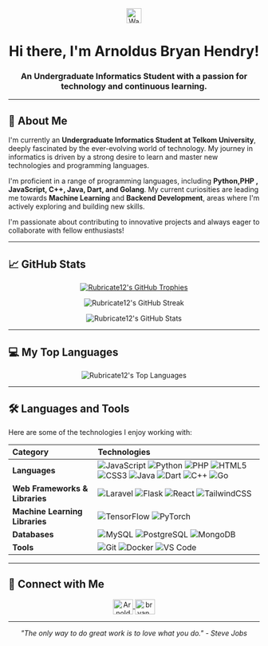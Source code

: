<div align="center">
  <img src="https://raw.githubusercontent.com/MicaelliCode/micaellicode/master/image/waving-hand.gif" width="30px" alt="Waving hand emoji">
  <h1>Hi there, I'm Arnoldus Bryan Hendry!</h1>
</div>

<h3 align="center">An Undergraduate Informatics Student with a passion for technology and continuous learning.</h3>

---

## 🚀 About Me

I'm currently an **Undergraduate Informatics Student at Telkom University**, deeply fascinated by the ever-evolving world of technology. My journey in informatics is driven by a strong desire to learn and master new technologies and programming languages.

I'm proficient in a range of programming languages, including **Python,PHP , JavaScript, C++, Java, Dart, and Golang**. My current curiosities are leading me towards **Machine Learning** and **Backend Development**, areas where I'm actively exploring and building new skills.

I'm passionate about contributing to innovative projects and always eager to collaborate with fellow enthusiasts!

---

## 📈 GitHub Stats

<p align="center">
  <a href="https://github.com/ryo-ma/github-profile-trophy">
    <img src="https://github-profile-trophy.vercel.app/?username=Rubricate12&theme=darkhub&row=1&no-frame=true" alt="Rubricate12's GitHub Trophies" />
  </a>
</p>
<p align="center">
  <img src="https://github-readme-streak-stats.herokuapp.com/?user=Rubricate12&theme=dracula&hide_border=true" alt="Rubricate12's GitHub Streak" />
</p>
<p align="center">
  <img src="https://github-readme-stats.vercel.app/api?username=Rubricate12&show_icons=true&locale=en&theme=tokyonight&hide_border=true&include_all_commits=true" alt="Rubricate12's GitHub Stats" />
</p>

---

## 💻 My Top Languages

<p align="center">
  <img src="https://github-readme-stats.vercel.app/api/top-langs?username=Rubricate12&show_icons=true&locale=en&layout=compact&theme=tokyonight&hide_border=true&langs_count=10" alt="Rubricate12's Top Languages" /></p>

---

## 🛠️ Languages and Tools

Here are some of the technologies I enjoy working with:

| Category        | Technologies                                                                                                                                                                                                                                                                                                                                                                                                                                                                                                                                                                                                                                                                                                            |
| :-------------- | :---------------------------------------------------------------------------------------------------------------------------------------------------------------------------------------------------------------------------------------------------------------------------------------------------------------------------------------------------------------------------------------------------------------------------------------------------------------------------------------------------------------------------------------------------------------------------------------------------------------------------------------------------------------------------------------------------------------------- |
| **Languages** | <img alt="JavaScript" src="https://img.shields.io/badge/JavaScript-F7DF1E?style=for-the-badge&logo=javascript&logoColor=black" /> <img alt="Python" src="https://img.shields.io/badge/Python-3776AB?style=for-the-badge&logo=python&logoColor=white" /> <img alt="PHP" src="https://img.shields.io/badge/PHP-777BB4?style=for-the-badge&logo=php&logoColor=white" />  <img alt="HTML5" src="https://img.shields.io/badge/HTML5-E34F26?style=for-the-badge&logo=html5&logoColor=white" /> <img alt="CSS3" src="https://img.shields.io/badge/CSS3-1572B6?style=for-the-badge&logo=css3&logoColor=white" /> <img alt="Java" src="https://img.shields.io/badge/Java-007396?style=for-the-badge&logo=java&logoColor=white" /> <img alt="Dart" src="https://img.shields.io/badge/Dart-0175C2?style=for-the-badge&logo=dart&logoColor=white" /> <img alt="C++" src="https://img.shields.io/badge/C%2B%2B-00599C?style=for-the-badge&logo=c%2B%2B&logoColor=white" /> <img alt="Go" src="https://img.shields.io/badge/Go-00ADD8?style=for-the-badge&logo=go&logoColor=white" /> |
| **Web Frameworks & Libraries** | <img alt="Laravel" src="https://img.shields.io/badge/Laravel-FF2D20?style=for-the-badge&logo=laravel&logoColor=white" /> <img alt="Flask" src="https://img.shields.io/badge/Flask-000000?style=for-for-the-badge&logo=flask&logoColor=white" /> <img alt="React" src="https://img.shields.io/badge/React-61DAFB?style=for-the-badge&logo=react&logoColor=black" /> <img alt="TailwindCSS" src="https://img.shields.io/badge/Tailwind_CSS-38B2AC?style=for-the-badge&logo=tailwind-css&logoColor=white" /> |
| **Machine Learning Libraries** | <img alt="TensorFlow" src="https://img.shields.io/badge/TensorFlow-FF6F00?style=for-the-badge&logo=tensorflow&logoColor=white" /> <img alt="PyTorch" src="https://img.shields.io/badge/PyTorch-EE4C2C?style=for-the-badge&logo=pytorch&logoColor=white" /> |
| **Databases** | <img alt="MySQL" src="https://img.shields.io/badge/MySQL-4479A1?style=for-the-badge&logo=mysql&logoColor=white" /> <img alt="PostgreSQL" src="https://img.shields.io/badge/PostgreSQL-316192?style=for-the-badge&logo=postgresql&logoColor=white" /> <img alt="MongoDB" src="https://img.shields.io/badge/MongoDB-47A248?style=for-the-badge&logo=mongodb&logoColor=white" /> |
| **Tools** | <img alt="Git" src="https://img.shields.io/badge/Git-F05032?style=for-the-badge&logo=git&logoColor=white" /> <img alt="Docker" src="https://img.shields.io/badge/Docker-2496ED?style=for-the-badge&logo=docker&logoColor=white" /> <img alt="VS Code" src="https://img.shields.io/badge/VS%20Code-007ACC?style=for-the-badge&logo=visual%20studio%20code&logoColor=white" /> |

---

## 👋 Connect with Me

<p align="center">
  <a href="https://linkedin.com/in/arnoldus-bryan-hendry-profile" target="_blank">
    <img align="center" src="https://cdn.jsdelivr.net/npm/simple-icons@v11/icons/linkedin.svg" alt="Arnoldus Bryan Hendry LinkedIn" height="30" width="40" />
  </a>
  <a href="https://instagram.com/bryan_hendryx" target="_blank">
    <img align="center" src="https://raw.githubusercontent.com/rahuldkjain/github-profile-readme-generator/master/src/images/icons/Social/instagram.svg" alt="bryan_hendryx Instagram" height="30" width="40" />
  </a>
  </p>

---

<p align="center">
  <i>"The only way to do great work is to love what you do." - Steve Jobs</i>
</p>
